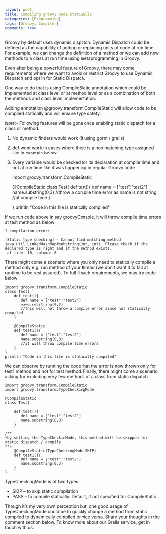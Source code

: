 ```yaml
---
layout: post
title: Compiling groovy code statically
categories: [Programming]
tags: [Groovy, Compiler]
comments: true
---
```


Groovy by default uses dynamic dispatch. Dynamic Dispatch could be defined as the capability of adding or replacing units of code at run time. For example, we can change the definition of a method or we can add new methods to a class at run time using metaprogramming in Groovy.

Even after being a powerful feature of Groovy, there may come requirements where we want to avoid or restrict Groovy to use Dynamic Dispatch and opt in for Static Dispatch.

One way to do that is using CompileStatic annotation which could be implemented at class level or at method level or as a combination of both the methods and class level implementation.

Adding annotation @groovy.transform.CompileStatic will allow code to be compiled statically and will ensure type safety.

*Note:-* Following features will be gone once enabling static dispatch for a class or method.
 1. No dynamic finders would work (if using gorm / grails)
 2. def wont work in cases where there is a non matching type assigned like in example below
 3. Every variable would be checked for its declaration at compile time and not at run time like it was happening in regular Groovy code
 
     import groovy.transform.CompileStatic
	
	 @CompileStatic
	 class Test{
		 def test(){
			def name = ["test":"test2"]
			name.substring(0,3)
			//throw a compile time error as name is not string
			//at compile time
		 }
	  
	 }
	 println "Code in this file is statically compiled"
 
If we run code above in say groovyConsole, it will throw compile time errors at test method as below:
	
	1 compilation error:
	 
	[Static type checking] - Cannot find matching method java.util.LinkedHashMap#substring(int, int). Please check if the declared type is right and if the method exists.
	 at line: 10, column: 8

There might come a scenario where you only need to statically compile a method only e.g. run method of your thread (we don’t want it to fail at runtime to be rest assured). To fulfill such requirements, we may try code below

	import groovy.transform.CompileStatic
	class Test{
		def test(){
		   def name = ["test":"test2"]
		   name.substring(0,3)
		   //this will not throw a compile error since not statically compiled
		}
	 
		@CompileStatic
		def test1(){
		   def name = ["test":"test2"]
		   name.substring(0,3)
		   //it will throw compile time errors
		}
	}
	println "Code in this file is statically compiled"

We can observe by running the code that the error is now thrown only for test1 method and not for test method.
Finally, there might come a scenario asking for excluding very few methods of a class from static dispatch.

	import groovy.transform.CompileStatic
	import groovy.transform.TypeCheckingMode
 
	@CompileStatic
	class Test{
	 
		def test(){
		   def name = ["test":"test2"]
		   name.substring(0,3)
		}
	 
	/**
	*by setting the TypeCheckinMode, this method will be skipped for static dispatch / compile
	**/
		@CompileStatic(TypeCheckingMode.SKIP)
		def test1(){
		   def name = ["test":"test2"]
		   name.substring(0,3)
		}
	}


TypeCheckingMode is of two types:
- SKIP – to skip static compilation
- PASS – to compile statically. Default, if not specified for CompileStatic

Though it’s my very own perception but, one good usage of TypeCheckingMode could be to quickly change a method from static compiled to dynamically compiled or vice versa.
Share your thoughts in the comment section below. To know more about our Grails service, get in touch with us. 